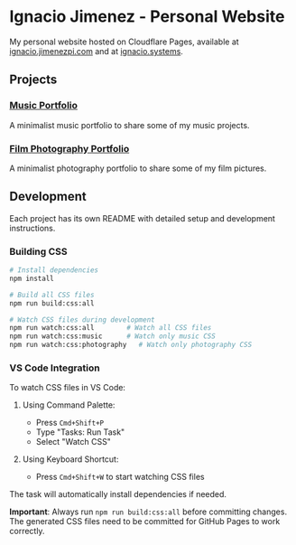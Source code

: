 # Ignacio Jimenez - Personal Website

My personal website hosted on Cloudflare Pages, available at [ignacio.jimenezpi.com](https://ignacio.jimenezpi.com) and at [ignacio.systems](https://ignacio.systems).

## Projects

### [Music Portfolio](/music)
A minimalist music portfolio to share some of my music projects.

### [Film Photography Portfolio](/photography)
A minimalist photography portfolio to share some of my film pictures.

## Development
Each project has its own README with detailed setup and development instructions.

### Building CSS

```bash
# Install dependencies
npm install

# Build all CSS files
npm run build:css:all

# Watch CSS files during development
npm run watch:css:all        # Watch all CSS files
npm run watch:css:music      # Watch only music CSS
npm run watch:css:photography   # Watch only photography CSS
```

### VS Code Integration

To watch CSS files in VS Code:

1. Using Command Palette:
   - Press `Cmd+Shift+P`
   - Type "Tasks: Run Task"
   - Select "Watch CSS"

2. Using Keyboard Shortcut:
   - Press `Cmd+Shift+W` to start watching CSS files

The task will automatically install dependencies if needed.

**Important**: Always run `npm run build:css:all` before committing changes. The generated CSS files need to be committed for GitHub Pages to work correctly.
